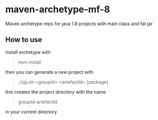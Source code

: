 # maven-archetype-mf-8
Maven archetype repo for java 1.8 projects with main class and fat jar

## How to use
install archetype with

> mvn install

then you can generate a new project with

> ./cjp.sh \<groupId\> \<artefactId\> [package]

this creates the project directory with the name

> groupId-artefactId

in your current directory
